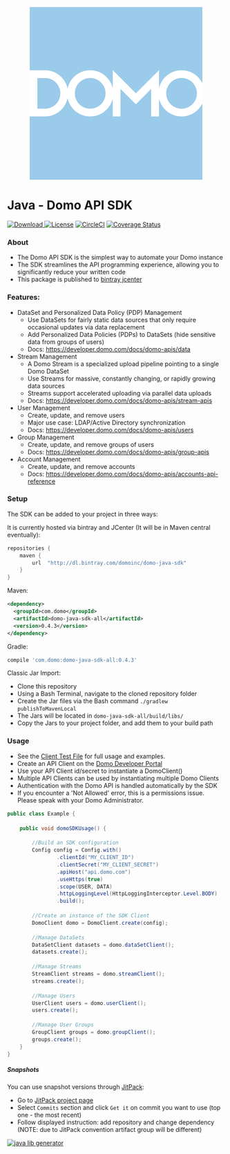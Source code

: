 <div align="center">
  <img src="domo.png" width="400" height="400"/>
</div>

# Java - Domo API SDK
[![Download](https://api.bintray.com/packages/domoinc/domo-java-sdk/domo-java-sdk/images/download.svg) ](https://bintray.com/domoinc/domo-java-sdk/domo-java-sdk/_latestVersion)
[![License](http://img.shields.io/badge/license-MIT-blue.svg?style=flat)](http://www.opensource.org/licenses/MIT)
[![CircleCI](https://circleci.com/gh/domoinc/domo-java-sdk.svg?style=svg)](https://circleci.com/gh/domoinc/domo-java-sdk)
[![Coverage Status](https://img.shields.io/coveralls/domoinc/domo-java-sdk.svg?style=flat)](https://coveralls.io/r/domoinc/domo-java-sdk?branch=master)

### About

* The Domo API SDK is the simplest way to automate your Domo instance
* The SDK streamlines the API programming experience, allowing you to significantly reduce your written code
* This package is published to [bintray jcenter](https://bintray.com/domoinc/domo-java-sdk/domo-java-sdk/_latestVersion)

### Features:
- DataSet and Personalized Data Policy (PDP) Management
    - Use DataSets for fairly static data sources that only require occasional updates via data replacement
    - Add Personalized Data Policies (PDPs) to DataSets (hide sensitive data from groups of users)
    - Docs: https://developer.domo.com/docs/domo-apis/data
- Stream Management
    - A Domo Stream is a specialized upload pipeline pointing to a single Domo DataSet
    - Use Streams for massive, constantly changing, or rapidly growing data sources
    - Streams support accelerated uploading via parallel data uploads
    - Docs: https://developer.domo.com/docs/domo-apis/stream-apis
- User Management
    - Create, update, and remove users
    - Major use case: LDAP/Active Directory synchronization
    - Docs: https://developer.domo.com/docs/domo-apis/users
- Group Management
    - Create, update, and remove groups of users
    - Docs: https://developer.domo.com/docs/domo-apis/group-apis
- Account Management
    - Create, update, and remove accounts
    - Docs: https://developer.domo.com/docs/domo-apis/accounts-api-reference

### Setup

<!---
[![JCenter](https://img.shields.io/bintray/v/checketts/domo-java-sdk/domo-java-sdk.svg?label=jcenter)](https://bintray.com/checketts/domo-java-sdk/domo-java-sdk/_latestVersion)
[![Maven Central](https://img.shields.io/maven-central/v/com.domo/domo-java-sdk.svg?style=flat)](https://maven-badges.herokuapp.com/maven-central/com.domo/domo-java-sdk)
-->

The SDK can be added to your project in three ways:

It is currently hosted via bintray and JCenter (It will be in Maven central eventually):
```groovy
repositories {
    maven {
        url  "http://dl.bintray.com/domoinc/domo-java-sdk"
    }
}
```

Maven:

```xml
<dependency>
  <groupId>com.domo</groupId>
  <artifactId>domo-java-sdk-all</artifactId>
  <version>0.4.3</version>
</dependency>
```

Gradle:

```groovy
compile 'com.domo:domo-java-sdk-all:0.4.3'
```

Classic Jar Import:
- Clone this repository
- Using a Bash Terminal, navigate to the cloned repository folder
- Create the Jar files via the Bash command `./gradlew publishToMavenLocal`
- The Jars will be located in `domo-java-sdk-all/build/libs/`
- Copy the Jars to your project folder, and add them to your build path

### Usage
* See the [Client Test File](https://github.com/domoinc/domo-java-sdk/blob/master/domo-java-sdk-all/src/test/java/com/domo/sdk/ClientTest.java) for full usage and examples.
* Create an API Client on the [Domo Developer Portal](https://developer.domo.com/)
* Use your API Client id/secret to instantiate a DomoClient()
* Multiple API Clients can be used by instantiating multiple Domo Clients
* Authentication with the Domo API is handled automatically by the SDK
* If you encounter a 'Not Allowed' error, this is a permissions issue. Please speak with your Domo Administrator.

```java
public class Example {

    public void domoSDKUsage() {

        //Build an SDK configuration
        Config config = Config.with()
                .clientId("MY_CLIENT_ID")
                .clientSecret("MY_CLIENT_SECRET")
                .apiHost("api.domo.com")
                .useHttps(true)
                .scope(USER, DATA)
                .httpLoggingLevel(HttpLoggingInterceptor.Level.BODY)
                .build();

        //Create an instance of the SDK Client
        DomoClient domo = DomoClient.create(config);

        //Manage DataSets
        DataSetClient datasets = domo.dataSetClient();
        datasets.create();

        //Manage Streams
        StreamClient streams = domo.streamClient();
        streams.create();

        //Manage Users
        UserClient users = domo.userClient();
        users.create();

        //Manage User Groups
        GroupClient groups = domo.groupClient();
        groups.create();
    }
}
```

##### Snapshots

You can use snapshot versions through [JitPack](https://jitpack.io):

* Go to [JitPack project page](https://jitpack.io/#domoinc/domo-java-sdk)
* Select `Commits` section and click `Get it` on commit you want to use (top one - the most recent)
* Follow displayed instruction: add repository and change dependency (NOTE: due to JitPack convention artifact group will be different)

[![java lib generator](http://img.shields.io/badge/Powered%20by-%20Java%20lib%20generator-green.svg?style=flat-square)](https://github.com/xvik/generator-lib-java)

